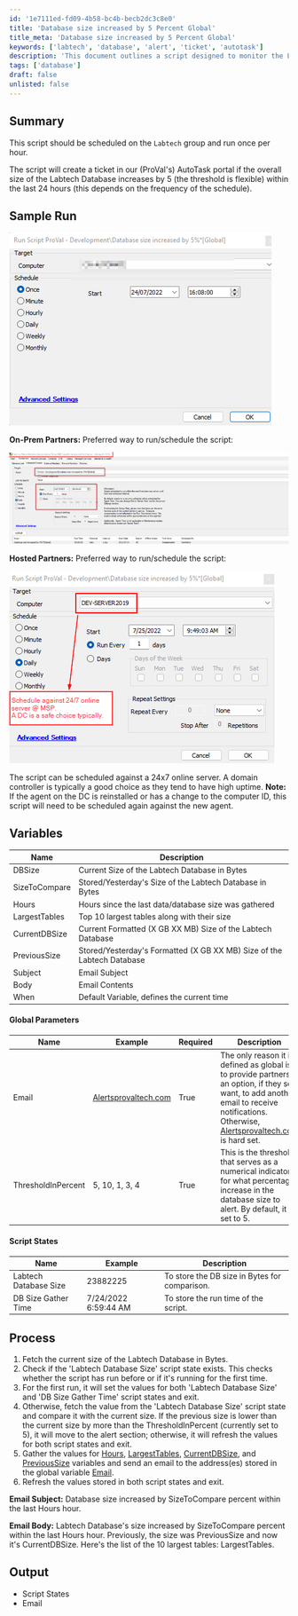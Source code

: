 ```yaml
---
id: '1e7111ed-fd09-4b58-bc4b-becb2dc3c8e0'
title: 'Database size increased by 5 Percent Global'
title_meta: 'Database size increased by 5 Percent Global'
keywords: ['labtech', 'database', 'alert', 'ticket', 'autotask']
description: 'This document outlines a script designed to monitor the Labtech Database size and create a ticket in AutoTask if the database size increases by a specified threshold within the last 24 hours. The script can be scheduled to run hourly and includes details on variables, global parameters, and the process flow for execution.'
tags: ['database']
draft: false
unlisted: false
---
```


## Summary

This script should be scheduled on the `Labtech` group and run once per hour.

The script will create a ticket in our (ProVal's) AutoTask portal if the overall size of the Labtech Database increases by 5 (the threshold is flexible) within the last 24 hours (this depends on the frequency of the schedule).

## Sample Run

![Sample Run Image](../../../static/img/Database-size-increased-by-5Global/image_1.png)

**On-Prem Partners:** Preferred way to run/schedule the script:

![On Prem Partners Image](../../../static/img/Database-size-increased-by-5Global/image_2.png)

**Hosted Partners:** Preferred way to run/schedule the script:

![Hosted Partners Image](../../../static/img/Database-size-increased-by-5Global/image_3.png)

The script can be scheduled against a 24x7 online server. A domain controller is typically a good choice as they tend to have high uptime. **Note:** If the agent on the DC is reinstalled or has a change to the computer ID, this script will need to be scheduled again against the new agent.

## Variables

| Name              | Description                                                   |
|-------------------|---------------------------------------------------------------|
| DBSize            | Current Size of the Labtech Database in Bytes                |
| SizeToCompare     | Stored/Yesterday's Size of the Labtech Database in Bytes     |
| Hours             | Hours since the last data/database size was gathered          |
| LargestTables     | Top 10 largest tables along with their size                   |
| CurrentDBSize     | Current Formatted (X GB XX MB) Size of the Labtech Database  |
| PreviousSize      | Stored/Yesterday's Formatted (X GB XX MB) Size of the Labtech Database |
| Subject           | Email Subject                                                |
| Body              | Email Contents                                               |
| When              | Default Variable, defines the current time                   |

#### Global Parameters

| Name                | Example                                      | Required | Description                                                                                                                                                       |
|---------------------|----------------------------------------------|----------|-------------------------------------------------------------------------------------------------------------------------------------------------------------------|
| Email               | [Alertsprovaltech.com](mailto:Alertsprovaltech.com) | True     | The only reason it is defined as global is to provide partners an option, if they so want, to add another email to receive notifications. Otherwise, [Alertsprovaltech.com](mailto:Alertsprovaltech.com) is hard set. |
| ThresholdInPercent  | 5, 10, 1, 3, 4                               | True     | This is the threshold that serves as a numerical indicator for what percentage increase in the database size to alert. By default, it is set to 5.               |

#### Script States

| Name                     | Example               | Description                                      |
|--------------------------|-----------------------|--------------------------------------------------|
| Labtech Database Size     | 23882225              | To store the DB size in Bytes for comparison.   |
| DB Size Gather Time      | 7/24/2022 6:59:44 AM | To store the run time of the script.             |

## Process

1. Fetch the current size of the Labtech Database in Bytes.
2. Check if the 'Labtech Database Size' script state exists. This checks whether the script has run before or if it's running for the first time.
3. For the first run, it will set the values for both 'Labtech Database Size' and 'DB Size Gather Time' script states and exit.
4. Otherwise, fetch the value from the 'Labtech Database Size' script state and compare it with the current size. If the previous size is lower than the current size by more than the ThresholdInPercent (currently set to 5), it will move to the alert section; otherwise, it will refresh the values for both script states and exit.
5. Gather the values for [Hours](http://Hours), [LargestTables](http://LargestTables), [CurrentDBSize](http://CurrentDBSize), and [PreviousSize](http://PreviousSize) variables and send an email to the address(es) stored in the global variable [Email](http://Email).
6. Refresh the values stored in both script states and exit.

**Email Subject:**
Database size increased by SizeToCompare percent within the last Hours hour.

**Email Body:**
Labtech Database's size increased by SizeToCompare percent within the last Hours hour. Previously, the size was PreviousSize and now it's CurrentDBSize. Here's the list of the 10 largest tables: LargestTables.

## Output

- Script States
- Email



